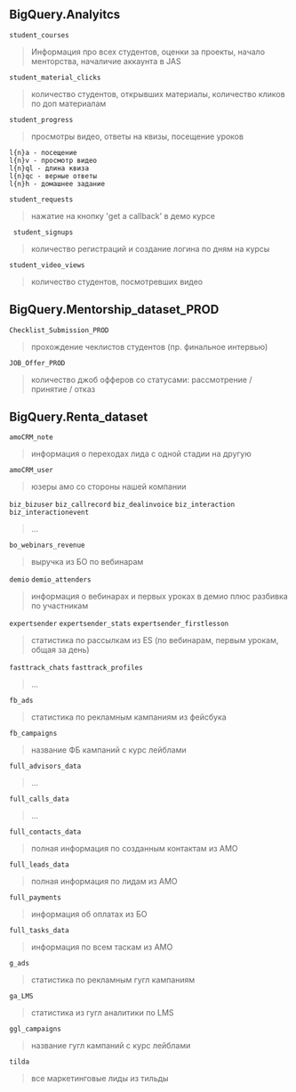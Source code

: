 ## BigQuery.Analyitcs

```student_courses```
 > Информация про всех студентов, оценки за проекты, начало менторства, началичие аккаунта в JAS
 
```student_material_clicks```
 > количество студентов, открывших материалы, количество кликов по доп материалам 
 
``` student_progress ```
 > просмотры видео, ответы на квизы, посещение уроков
    
    
    l{n}a - посещение
    l{n}v - просмотр видео
    l{n}ql - длина квиза
    l{n}qc - верные ответы
    l{n}h - домашнее задание 

```student_requests```
 > нажатие на кнопку 'get a callback' в демо курсе 
 

``` student_signups```
 > количество регистраций и создание логина по дням на курсы 

``` student_video_views ```
 > количество студентов, посмотревших видео 
 
 
 ## BigQuery.Mentorship_dataset_PROD
 
 ```Checklist_Submission_PROD```
 
 > прохождение чеклистов студентов (пр. финальное интервью)
 
  ```JOB_Offer_PROD```
  
> количество джоб офферов со статусами: рассмотрение / принятие / отказ


 ## BigQuery.Renta_dataset
 
```amoCRM_note```
> информация о переходах лида с одной стадии на другую

```amoCRM_user```
> юзеры амо со стороны нашей компании 

```biz_bizuser```
```biz_callrecord```
```biz_dealinvoice```
```biz_interaction```
```biz_interactionevent```

> ...

```bo_webinars_revenue```
> выручка из БО по вебинарам

```demio``` ```demio_attenders```
> информация о вебинарах и первых уроках в демио плюс разбивка по участникам

```expertsender``` ```expertsender_stats``` ```expertsender_firstlesson```
> статистика по рассылкам из ES (по вебинарам, первым урокам, общая за день)

```fasttrack_chats``` ```fasttrack_profiles```
> ...

```fb_ads```
> статистика по рекламным кампаниям из фейсбука 

```fb_campaigns```
> название ФБ кампаний с курс лейблами 

```full_advisors_data```
> ...

```full_calls_data```
> ... 

```full_contacts_data```
>  полная информация по созданным контактам из AMO

```full_leads_data```
> полная информация по лидам из AMO

```full_payments```
> информация об оплатах из БО

```full_tasks_data```
> информация по всем таскам из AMO

```g_ads```
> статистика по рекламным гугл кампаниям

```ga_LMS```
> статистика из гугл аналитики по LMS 

````ggl_campaigns````
> название гугл кампаний с курс лейблами

```tilda```
> все маркетинговые лиды из тильды 




